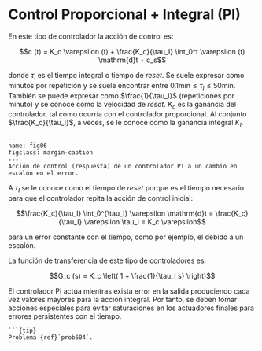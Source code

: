 # Control Proporcional + Integral (PI)

En este tipo de controlador la acción de control es:

$$c (t) = K_c \varepsilon (t) + \frac{K_c}{\tau_I}  \int_0^t \varepsilon (t) \mathrm{d}t + c_s$$
   
donde $\tau_I$ es el tiempo integral o tiempo de *reset*. Se suele expresar como minutos por repetición y se suele encontrar entre $0.1 \text{min} \leqslant \tau_I \leqslant 50$min. También se puede expresar como $\frac{1}{\tau_I}$ (repeticiones por minuto) y se conoce como la velocidad de *reset*. $K_c$ es la ganancia del controlador, tal como ocurría con el controlador proporcional. Al conjunto $\frac{K_c}{\tau_I}$, a veces, se le conoce como la ganancia integral $K_I$.

```{figure} ./img/fig06.svg
---
name: fig06
figclass: margin-caption
---
Acción de control (respuesta) de un controlador PI a un cambio en escalón en el error.
```


A $\tau_I$ se le conoce como el tiempo de *reset* porque es el tiempo
necesario para que el controlador repita la acción de control inicial:

$$\frac{K_c}{\tau_I}  \int_0^{\tau_I} \varepsilon \mathrm{d}t =    \frac{K_c}{\tau_I} \varepsilon \tau_I = K_c \varepsilon$$
   
para un error constante con el tiempo, como por ejemplo, el debido a un escalón.

La función de transferencia de este tipo de controladores es:

$$G_c (s) = K_c  \left( 1 + \frac{1}{\tau_I s} \right)$$

El controlador PI actúa mientras exista error en la salida produciendo cada vez valores mayores para la acción integral. Por tanto, se deben tomar acciones especiales para evitar saturaciones en los actuadores
finales para errores persistentes con el tiempo.

````{margin}
```{tip} 
Problema {ref}`prob604`.
```
````